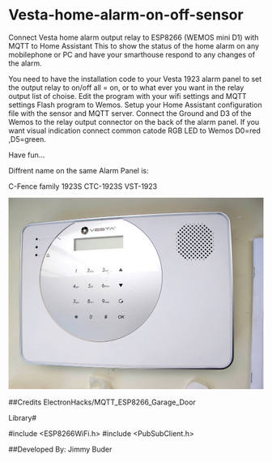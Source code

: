 # Vesta-home-alarm-on-off-sensor
Connect Vesta home alarm output relay to ESP8266 (WEMOS mini D1) with MQTT to Home Assistant
This to show the status of the home alarm on any mobilephone or PC and have your
smarthouse respond to any changes of the alarm.

You need to have the installation code to your Vesta 1923 alarm panel to set the output relay to
on/off all = on, or to what ever you want in the relay output list of choise.
Edit the program with your wifi settings and MQTT settings
Flash program to Wemos.
Setup your Home Assistant configuration file with the sensor and MQTT server.
Connect the Ground and D3 of the Wemos to the relay output connector on the back of the alarm panel.
If you want visual indication connect common catode RGB LED to Wemos D0=red ,D5=green.


Have fun...

Diffrent name on the same Alarm Panel is:

C-Fence family 1923S
CTC-1923S
VST-1923


![Screenshot](1923S.jpg)


##Credits
ElectronHacks/MQTT_ESP8266_Garage_Door


Library#

#include <ESP8266WiFi.h>
#include <PubSubClient.h>



##Developed By: Jimmy Buder


